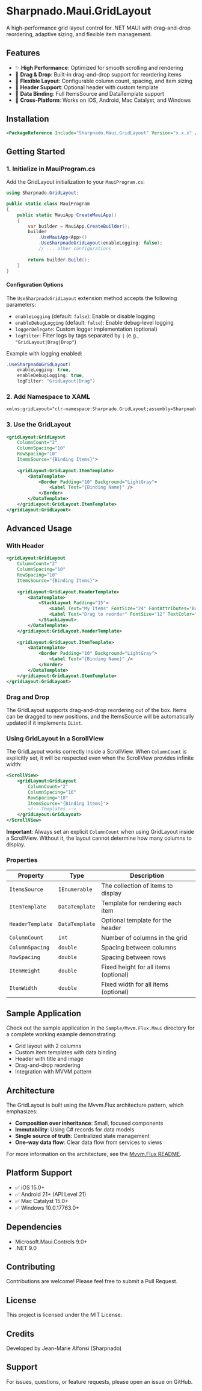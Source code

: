 # Sharpnado.Maui.GridLayout

A high-performance grid layout control for .NET MAUI with drag-and-drop reordering, adaptive sizing, and flexible item management.

## Features

- ✨ **High Performance**: Optimized for smooth scrolling and rendering
- 🎯 **Drag & Drop**: Built-in drag-and-drop support for reordering items
- 📐 **Flexible Layout**: Configurable column count, spacing, and item sizing
- 🎨 **Header Support**: Optional header with custom template
- 🔄 **Data Binding**: Full ItemsSource and DataTemplate support
- 📱 **Cross-Platform**: Works on iOS, Android, Mac Catalyst, and Windows

## Installation

```xml
<PackageReference Include="Sharpnado.Maui.GridLayout" Version="x.x.x" />
```

## Getting Started

### 1. Initialize in MauiProgram.cs

Add the GridLayout initialization to your `MauiProgram.cs`:

```csharp
using Sharpnado.GridLayout;

public static class MauiProgram
{
    public static MauiApp CreateMauiApp()
    {
        var builder = MauiApp.CreateBuilder();
        builder
            .UseMauiApp<App>()
            .UseSharpnadoGridLayout(enableLogging: false);
            // ... other configurations
            
        return builder.Build();
    }
}
```

#### Configuration Options

The `UseSharpnadoGridLayout` extension method accepts the following parameters:

- `enableLogging` (default: `false`): Enable or disable logging
- `enableDebugLogging` (default: `false`): Enable debug-level logging
- `loggerDelegate`: Custom logger implementation (optional)
- `logFilter`: Filter logs by tags separated by `|` (e.g., `"GridLayout|Drag|Drop"`)

Example with logging enabled:

```csharp
.UseSharpnadoGridLayout(
    enableLogging: true,
    enableDebugLogging: true,
    logFilter: "GridLayout|Drag")
```

### 2. Add Namespace to XAML

```xml
xmlns:gridLayout="clr-namespace:Sharpnado.GridLayout;assembly=Sharpnado.Maui.GridLayout"
```

### 3. Use the GridLayout

```xml
<gridLayout:GridLayout
    ColumnCount="2"
    ColumnSpacing="10"
    RowSpacing="10"
    ItemsSource="{Binding Items}">
    
    <gridLayout:GridLayout.ItemTemplate>
        <DataTemplate>
            <Border Padding="10" Background="LightGray">
                <Label Text="{Binding Name}" />
            </Border>
        </DataTemplate>
    </gridLayout:GridLayout.ItemTemplate>
</gridLayout:GridLayout>
```

## Advanced Usage

### With Header

```xml
<gridLayout:GridLayout
    ColumnCount="2"
    ColumnSpacing="10"
    RowSpacing="10"
    ItemsSource="{Binding Items}">
    
    <gridLayout:GridLayout.HeaderTemplate>
        <DataTemplate>
            <StackLayout Padding="15">
                <Label Text="My Items" FontSize="24" FontAttributes="Bold" />
                <Label Text="Drag to reorder" FontSize="12" TextColor="Gray" />
            </StackLayout>
        </DataTemplate>
    </gridLayout:GridLayout.HeaderTemplate>
    
    <gridLayout:GridLayout.ItemTemplate>
        <DataTemplate>
            <Border Padding="10" Background="LightGray">
                <Label Text="{Binding Name}" />
            </Border>
        </DataTemplate>
    </gridLayout:GridLayout.ItemTemplate>
</gridLayout:GridLayout>
```

### Drag and Drop

The GridLayout supports drag-and-drop reordering out of the box. Items can be dragged to new positions, and the ItemsSource will be automatically updated if it implements `IList`.

### Using GridLayout in a ScrollView

The GridLayout works correctly inside a ScrollView. When `ColumnCount` is explicitly set, it will be respected even when the ScrollView provides infinite width:

```xml
<ScrollView>
    <gridLayout:GridLayout
        ColumnCount="2"
        ColumnSpacing="10"
        RowSpacing="10"
        ItemsSource="{Binding Items}">
        <!-- Templates -->
    </gridLayout:GridLayout>
</ScrollView>
```

**Important**: Always set an explicit `ColumnCount` when using GridLayout inside a ScrollView. Without it, the layout cannot determine how many columns to display.

### Properties

| Property | Type | Description |
|----------|------|-------------|
| `ItemsSource` | `IEnumerable` | The collection of items to display |
| `ItemTemplate` | `DataTemplate` | Template for rendering each item |
| `HeaderTemplate` | `DataTemplate` | Optional template for the header |
| `ColumnCount` | `int` | Number of columns in the grid |
| `ColumnSpacing` | `double` | Spacing between columns |
| `RowSpacing` | `double` | Spacing between rows |
| `ItemHeight` | `double` | Fixed height for all items (optional) |
| `ItemWidth` | `double` | Fixed width for all items (optional) |

## Sample Application

Check out the sample application in the `Sample/Mvvm.Flux.Maui` directory for a complete working example demonstrating:

- Grid layout with 2 columns
- Custom item templates with data binding
- Header with title and image
- Drag-and-drop reordering
- Integration with MVVM pattern

## Architecture

The GridLayout is built using the Mvvm.Flux architecture pattern, which emphasizes:

- **Composition over inheritance**: Small, focused components
- **Immutability**: Using C# records for data models
- **Single source of truth**: Centralized state management
- **One-way data flow**: Clear data flow from services to views

For more information on the architecture, see the [Mvvm.Flux README](Sample/Mvvm.Flux.Maui/README.md).

## Platform Support

- ✅ iOS 15.0+
- ✅ Android 21+ (API Level 21)
- ✅ Mac Catalyst 15.0+
- ✅ Windows 10.0.17763.0+

## Dependencies

- Microsoft.Maui.Controls 9.0+
- .NET 9.0

## Contributing

Contributions are welcome! Please feel free to submit a Pull Request.

## License

This project is licensed under the MIT License.

## Credits

Developed by Jean-Marie Alfonsi (Sharpnado)

## Support

For issues, questions, or feature requests, please open an issue on GitHub.
